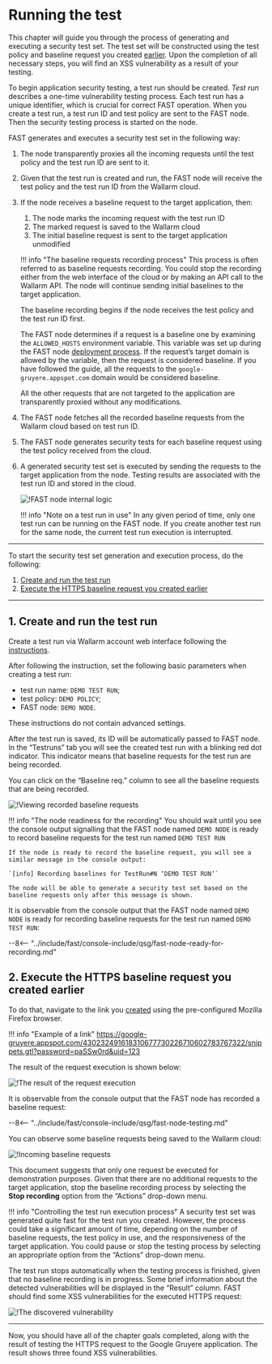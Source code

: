 [img-fast-node-internals]: ../../images/fast/qsg/en/test-run/18-qsg-fast-test-run-proxy-internals.png
[img-view-recording-cloud]: ../../images/fast/qsg/common/test-run/20-qsg-fast-test-run-baselines-recording.png
[img-request-exec-result]:  ../../images/fast/qsg/common/test-run/22-qsg-fast-test-run-gruyere-request.png
[img-incoming-baselines]:   ../../images/fast/qsg/common/test-run/23-qsg-fast-test-run-processing.png    
[img-xss-found]:            ../../images/fast/qsg/common/test-run/24-qsg-fast-test-run-vuln.png


[link-deployment]:          deployment.md
[link-wl-console]:          https://us1.my.wallarm.com
[link-previous-chapter]:    test-preparation.md
[link-create-tr-gui]:       ../operations/create-testrun.md#creating-a-test-run-via-web-interface

[anchor1]:  #1--create-and-run-the-test-run  
[anchor2]:  #2--execute-the-https-baseline-request-you-created-earlier 

    
    
#   Running the test

This chapter will guide you through the process of generating and executing a security test set. The test set will be constructed using the test policy and baseline request you created [earlier][link-previous-chapter]. Upon the completion of all necessary steps, you will find an XSS vulnerability as a result of your testing.

To begin application security testing, a test run should be created. *Test run* describes a one-time vulnerability testing process. Each test run has a unique identifier, which is crucial for correct FAST operation. When you create a test run, a test run ID and test policy are sent to the FAST node. Then the security testing process is started on the node.

FAST generates and executes a security test set in the following way:

1.  The node transparently proxies all the incoming requests until the test policy and the test run ID are sent to it.

2.  Given that the test run is created and run, the FAST node will receive the test policy and the test run ID from the Wallarm cloud.

3.  If the node receives a baseline request to the target application, then:
    1.  The node marks the incoming request with the test run ID
    2.  The marked request is saved to the Wallarm cloud
    3.  The initial baseline request is sent to the target application unmodified
    
    !!! info "The baseline requests recording process"
        This process is often referred to as baseline requests recording. You could stop the recording either from the web interface of the cloud or by making an API call to the Wallarm API. The node will continue sending initial baselines to the target application.
    
    The baseline recording begins if the node receives the test policy and the test run ID first.
    
    The FAST node determines if a request is a baseline one by examining the `ALLOWED_HOSTS` environment variable. This variable was set up during the FAST node [deployment process][link-deployment]. If the request’s target domain is allowed by the variable, then the request is considered baseline. If you have followed the guide, all the requests to the `google-gruyere.appspot.com` domain would be considered baseline.
    
    All the other requests that are not targeted to the application are transparently proxied without any modifications.

4.  The FAST node fetches all the recorded baseline requests from the Wallarm cloud based on test run ID.

5.  The FAST node generates security tests for each baseline request using the test policy received from the cloud.

6.  A generated security test set is executed by sending the requests to the target application from the node. Testing results are associated with the test run ID and stored in the cloud.

    ![!FAST node internal logic][img-fast-node-internals]

    !!! info "Note on a test run in use"
        In any given period of time, only one test run can be running on the FAST node. If you create another test run for the same node, the current test run execution is interrupted.
    
    
----------
    
       
To start the security test set generation and execution process, do the following:
1.  [Create and run the test run][anchor1]
2.  [Execute the HTTPS baseline request you created earlier][anchor2]
    
    
----------
    
    
##  1.  Create and run the test run  

Create a test run via Wallarm account web interface following the [instructions][link-create-tr-gui].

After following the instruction, set the following basic parameters when creating a test run:

*   test run name: `DEMO TEST RUN`;
*   test policy: `DEMO POLICY`;
*   FAST node: `DEMO NODE`.

These instructions do not contain advanced settings.

After the test run is saved, its ID will be automatically passed to FAST node. In the “Testruns” tab you will see the created test run with a blinking red dot indicator. This indicator means that baseline requests for the test run are being recorded.

You can click on the “Baseline req.” column to see all the baseline requests that are being recorded.

![!Viewing recorded baseline requests][img-view-recording-cloud]

!!! info "The node readiness for the recording"
    You should wait until you see the console output signalling that the FAST node named `DEMO NODE` is ready to record baseline requests for the test run named `DEMO TEST RUN`
    
    If the node is ready to record the baseline request, you will see a similar message in the console output:
    
    `[info] Recording baselines for TestRun#N ‘DEMO TEST RUN’`
    
    The node will be able to generate a security test set based on the baseline requests only after this message is shown.	

It is observable from the console output that the FAST node named `DEMO NODE` is ready for recording baseline requests for the test run named `DEMO TEST RUN`:

--8<-- "../include/fast/console-include/qsg/fast-node-ready-for-recording.md"
    
    
##  2.  Execute the HTTPS baseline request you created earlier

To do that, navigate to the link you [created][link-previous-chapter] using the pre-configured Mozilla Firefox browser.

!!! info "Example of a link"
    <https://google-gruyere.appspot.com/430232491618310677730226710602783767322/snippets.gtl?password=paSSw0rd&uid=123>

The result of the request execution is shown below:

![!The result of the request execution][img-request-exec-result]

It is observable from the console output that the FAST node has recorded a baseline request:

--8<-- "../include/fast/console-include/qsg/fast-node-testing.md"

You can observe some baseline requests being saved to the Wallarm cloud:

![!Incoming baseline requests][img-incoming-baselines]

This document suggests that only one request be executed for demonstration purposes. Given that there are no additional requests to the target application, stop the baseline recording process by selecting the **Stop recording** option from the “Actions” drop-down menu.

!!! info "Controlling the test run execution process"
    A security test set was generated quite fast for the test run you created. However, the process could take a significant amount of time, depending on the number of baseline requests, the test policy in use, and the responsiveness of the target application. You could pause or stop the testing process by selecting an appropriate option from the “Actions” drop-down menu.

The test run stops automatically when the testing process is finished, given that no baseline recording is in progress. Some brief information about the detected vulnerabilities will be displayed in the “Result” column. FAST should find some XSS vulnerabilities for the executed HTTPS request:

![!The discovered vulnerability][img-xss-found]
    
    
----------
    
    
Now, you should have all of the chapter goals completed, along with the result of testing the HTTPS request to the Google Gruyere application. The result shows three found XSS vulnerabilities.
    